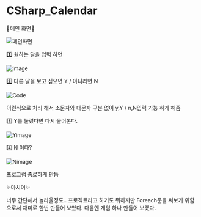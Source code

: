 # CSharp_Calendar

<P>📍메인 화면📍</P>

![메인화면](https://github.com/byeongseokim/CSharp_Calendar/assets/130538673/7ecbb5b5-432a-4ff5-a837-c3a2a951522c)


<p>1️⃣ 원하는 달을 입력 하면</p>

![image](https://github.com/byeongseokim/CSharp_Calendar/assets/130538673/922e3a2f-6cb9-4683-ba7d-3ec944349f31)

<p>2️⃣ 다른 달을 보고 싶으면 Y / 아니라면 N</p>

![Code](https://github.com/byeongseokim/CSharp_Calendar/assets/130538673/c3777b16-68aa-4a9b-a42b-de95a90f447b)

이런식으로 처리 해서 소문자와 대문자 구분 없이 y,Y / n,N입력 가능 하게 해줌

<p>3️⃣ Y를 눌렀다면 다시 물어본다.</p>

![Yimage](https://github.com/byeongseokim/CSharp_Calendar/assets/130538673/0a12edfb-9288-46da-a307-c45de20f8bd5)

<p>4️⃣ N 이다?</p>

![Nimage](https://github.com/byeongseokim/CSharp_Calendar/assets/130538673/af227b0e-98e3-4646-86ed-98fc37f3ffe6)

프로그램 종료하게 만듬

<p>✨마치며✨</p>
너무 간단해서 놀라울정도.. 프로젝트라고 하기도 뭐하지만 Foreach문을 써보기 위함으로서 재미로 한번 만들어 보았다.
다음엔 게임 하나 만들어 보겠다.
